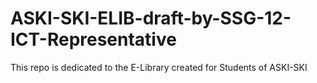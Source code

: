 # ASKI-SKI-ELIB-draft-by-SSG-12-ICT-Representative
This repo is dedicated to the E-Library created for Students of ASKI-SKI
  
